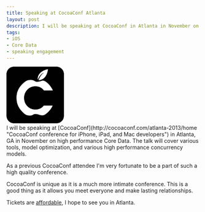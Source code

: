 ```yaml
---
title: Speaking at CocoaConf Atlanta
layout: post
description: I will be speaking at CocoaConf in Atlanta in November on high performance Core Data.
tags:
- iOS
- Core Data
- speaking engagement
---
```

<div class="screenshot">
    <img src="/assets/2013-07-24-cocoaconf-logo.png" width=150 alt="CocoaConf logo" class="pull-left" style="margin-right: 20px;">
</div>
I will be speaking at [CocoaConf](http://cocoaconf.com/atlanta-2013/home "CocoaConf conference for iPhone, iPad, and Mac developers") in Atlanta, GA in November on high performance Core Data. The talk will cover various tools, model optimization, and various high performance concurrency models.

As a previous CocoaConf attendee I'm very fortunate to be a part of such a high quality conference.

CocoaConf is unique as it is a much more intimate conference. This is a good thing as it allows you meet everyone and make lasting relationships.

Tickets are [affordable](http://cocoaconf.com/atlanta-2013/register "CocoaConf Atlanta tickets"), I hope to see you in Atlanta.